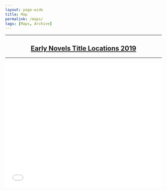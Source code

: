 ```yaml
---
layout: page-wide
title: Map
permalink: /maps/
tags: [Maps, Archive]
---
```


<hr>
<h2 align="center"><a href="https://arcg.is/i9S0u0" target="blank" font color="blue">Early Novels Title Locations 2019</a></h2>
<hr>
<style>.embed-container {position: relative; padding-bottom: 80%; height: 0; max-width: 100%;} .embed-container iframe, .embed-container object, .embed-container iframe{position: absolute; top: 0; left: 0; width: 100%; height: 100%;} small{position: absolute; z-index: 40; bottom: 0; margin-bottom: -15px;}</style><div class="embed-container"><iframe width="500" height="400" frameborder="0" scrolling="no" marginheight="0" marginwidth="0" title="Early Novels Title Locations 2019" src="//upenn.maps.arcgis.com/apps/Embed/index.html?webmap=bea6dcadf7f74ea199b1328d7a17a095&extent=-97.393,-42.2567,128.1343,69.8568&zoom=true&previewImage=false&scale=true&details=true&legendlayers=true&active_panel=details&disable_scroll=true&theme=dark"></iframe></div>
